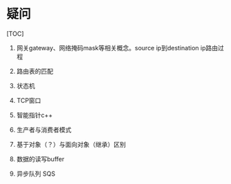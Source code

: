 # 疑问

[TOC]

1. 网关gateway、网络掩码mask等相关概念。source ip到destination ip路由过程

2. 路由表的匹配

3. 状态机

4. TCP窗口

5. 智能指针c++

6. 生产者与消费者模式

7. 基于对象（？）与面向对象（继承）区别

8. 数据的读写buffer

9. 异步队列 SQS

   











